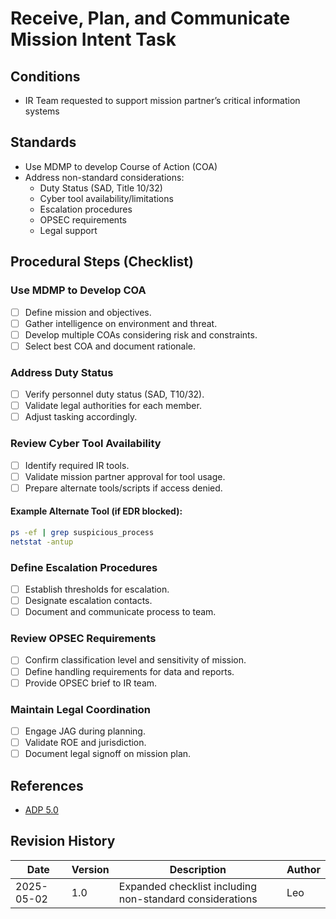 # Receive, Plan, and Communicate Mission Intent Task

## Conditions

- IR Team requested to support mission partner’s critical information systems

## Standards

- Use MDMP to develop Course of Action (COA)
- Address non-standard considerations:
  - Duty Status (SAD, Title 10/32)
  - Cyber tool availability/limitations
  - Escalation procedures
  - OPSEC requirements
  - Legal support

## Procedural Steps (Checklist)

### Use MDMP to Develop COA

- [ ] Define mission and objectives.
- [ ] Gather intelligence on environment and threat.
- [ ] Develop multiple COAs considering risk and constraints.
- [ ] Select best COA and document rationale.

### Address Duty Status

- [ ] Verify personnel duty status (SAD, T10/32).
- [ ] Validate legal authorities for each member.
- [ ] Adjust tasking accordingly.

### Review Cyber Tool Availability

- [ ] Identify required IR tools.
- [ ] Validate mission partner approval for tool usage.
- [ ] Prepare alternate tools/scripts if access denied.

#### Example Alternate Tool (if EDR blocked):

```bash
ps -ef | grep suspicious_process
netstat -antup
```

### Define Escalation Procedures

- [ ] Establish thresholds for escalation.
- [ ] Designate escalation contacts.
- [ ] Document and communicate process to team.

### Review OPSEC Requirements

- [ ] Confirm classification level and sensitivity of mission.
- [ ] Define handling requirements for data and reports.
- [ ] Provide OPSEC brief to IR team.

### Maintain Legal Coordination

- [ ] Engage JAG during planning.
- [ ] Validate ROE and jurisdiction.
- [ ] Document legal signoff on mission plan.

## References

- [ADP 5.0](https://armypubs.army.mil/epubs/DR_pubs/DR_a/ARN18126-ADP_5-0-000-WEB-3.pdf)

## Revision History

| Date | Version | Description | Author |
|------|---------|-------------|--------|
| 2025-05-02 | 1.0 | Expanded checklist including non-standard considerations | Leo |
